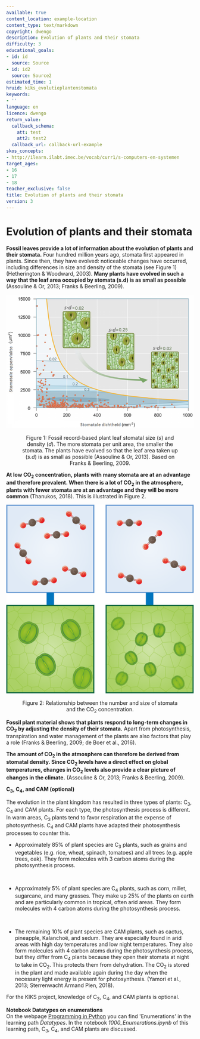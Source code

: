 ```yaml
---
available: true
content_location: example-location
content_type: text/markdown
copyright: dwengo
description: Evolution of plants and their stomata
difficulty: 3
educational_goals:
- id: id
  source: Source
- id: id2
  source: Source2
estimated_time: 1
hruid: kiks_evolutieplantenstomata
keywords:
- ''
language: en
licence: dwengo
return_value:
  callback_schema:
    att: test
    att2: test2
  callback_url: callback-url-example
skos_concepts:
- http://ilearn.ilabt.imec.be/vocab/curr1/s-computers-en-systemen
target_ages:
- 16
- 17
- 18
teacher_exclusive: false
title: Evolution of plants and their stomata
version: 3
---
```

# Evolution of plants and their stomata 
**Fossil leaves provide a lot of information about the evolution of plants and their stomata.** Four hundred million years ago, stomata first appeared in plants. Since then, they have evolved: noticeable changes have occurred, including differences in size and density of the stomata (see Figure 1) (Hetherington & Woodward, 2003). **Many plants have evolved in such a way that the leaf area occupied by stomata (s.d) is as small as possible** (Assouline & Or, 2013; Franks & Beerling, 2009).

![](embed/stomatal-size-and-density.png "stomatal density") 
<figure>
    <figcaption align = "center">Figure 1: Fossil record-based plant leaf stomatal size (<em>s</em>) and density (<em>d</em>). The more stomata per unit area, the smaller the stomata. The plants have evolved so that the leaf area taken up (<em>s.d</em>) is as small as possible (Assouline & Or, 2013). Based on Franks & Beerling, 2009.</figcaption>
</figure>

**At low CO<sub>2</sub> concentration, plants with many stomata are at an advantage and therefore prevalent. When there is a lot of CO<sub>2</sub> in the atmosphere, plants with fewer stomata are at an advantage and they will be more common** (Thanukos, 2018). This is illustrated in Figure 2.

![](embed/aantalStomataCO2.png "Relationship between stomata and carbon dioxide")
<figure>
    <figcaption align = "center">Figure 2: Relationship between the number and size of stomata and the CO<sub>2</sub> concentration.</figcaption>
</figure>

**Fossil plant material shows that plants respond to long-term changes in CO<sub>2</sub> by adjusting the density of their stomata.** Apart from photosynthesis, transpiration and water management of the plants are also factors that play a role (Franks & Beerling, 2009; de Boer et al., 2016).

**The amount of CO<sub>2</sub> in the atmosphere can therefore be derived from stomatal density. Since CO<sub>2</sub> levels have a direct effect on global temperatures, changes in CO<sub>2</sub> levels also provide a clear picture of changes in the climate.** (Assouline & Or, 2013; Franks & Beerling, 2009).

<div class="alert alert-box alert-secondary">
<strong>C<sub>3</sub>, C<sub>4</sub>, and CAM (optional)</strong><br>

The evolution in the plant kingdom has resulted in three types of plants: C<sub>3</sub>, C<sub>4</sub> and CAM plants. For each type, the photosynthesis process is different. In warm areas, C<sub>3</sub> plants tend to favor respiration at the expense of photosynthesis. C<sub>4</sub> and CAM plants have adapted their photosynthesis processes to counter this.<br>
<ul><li>Approximately 85% of plant species are C<sub>3</sub> plants, such as grains and vegetables (e.g. rice, wheat, spinach, tomatoes) and all trees (e.g. apple trees, oak). They form molecules with 3 carbon atoms during the photosynthesis process.</li></ul><br>
<ul><li>Approximately 5% of plant species are C<sub>4</sub> plants, such as corn, millet, sugarcane, and many grasses. They make up 25% of the plants on earth and are particularly common in tropical, often arid areas. They form molecules with 4 carbon atoms during the photosynthesis process.</li></ul><br>
<ul><li>The remaining 10% of plant species are CAM plants, such as cactus, pineapple, Kalanchoë, and sedum. They are especially found in arid areas with high day temperatures and low night temperatures. They also form molecules with 4 carbon atoms during the photosynthesis process, but they differ from C<sub>4</sub> plants because they open their stomata at night to take in CO<sub>2</sub>. This protects them from dehydration. The CO<sub>2</sub> is stored in the plant and made available again during the day when the necessary light energy is present for photosynthesis. (Yamori et al., 2013; Sterrenwacht Armand Pien, 2018).</li></ul>

For the KIKS project, knowledge of C<sub>3</sub>, C<sub>4</sub>, and CAM plants is optional.
</div>

<div class="alert alert-box alert-success">
    <strong>Notebook Datatypes on enumerations</strong><br>
    On the webpage <a href="https://dwengo.org/python/">Programming in Python</a> you can find 'Enumerations' in the learning path <em>Datatypes</em>. In the notebook <em>1000_Enumerations.ipynb</em> of this learning path, C<sub>3</sub>, C<sub>4</sub>, and CAM plants are discussed.<br><br>
</div>